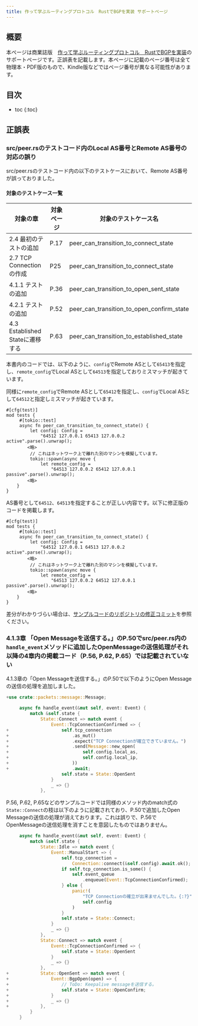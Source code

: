 ```yaml
---
title: 作って学ぶルーティングプロトコル　RustでBGPを実装 サポートページ
---
```


## 概要

本ページは商業誌版　[作って学ぶルーティングプロトコル　RustでBGPを実装](https://nextpublishing.jp/book/15905.html)のサポートページです。正誤表を記載します。本ページに記載のページ番号は全て物理本・PDF版のもので、Kindle版などではページ番号が異なる可能性があります。

## 目次

* toc
{:toc}

## 正誤表

### src/peer.rsのテストコード内のLocal AS番号とRemote AS番号の対応の誤り

src/peer.rsのテストコード内の以下のテストケースにおいて、Remote AS番号が誤っておりました。

#### 対象のテストケース一覧

| 対象の章 | 対象ページ | 対象のテストケース名 |
----|---- |----
| 2.4 最初のテストの追加 | P.17 | peer_can_transition_to_connect_state |
| 2.7 TCP Connectionの作成 | P25 | peer_can_transition_to_connect_state |
| 4.1.1 テストの追加 | P.36 | peer_can_transition_to_open_sent_state
| 4.2.1 テストの追加 | P.52 | peer_can_transition_to_open_confirm_state
| 4.3 Established Stateに遷移する | P.63 | peer_can_transition_to_established_state

本書内のコードでは、以下のように、`config`でRemote ASとして`65413`を指定し、`remote_config`でLocal ASとして`64513`を指定しておりミスマッチが起きています。

同様に`remote_config`でRemote ASとして`65412`を指定し、`config`でLocal ASとして`64512`と指定しミスマッチが起きています。

```[Rust]
#[cfg(test)]
mod tests {
     #[tokio::test]
     async fn peer_can_transition_to_connect_state() {
         let config: Config =
             "64512 127.0.0.1 65413 127.0.0.2 active".parse().unwrap();
        <略>
         // これはネットワーク上で離れた別のマシンを模擬しています。
         tokio::spawn(async move {
             let remote_config =
                 "64513 127.0.0.2 65412 127.0.0.1 passive".parse().unwrap();
        <略>
    }
}
```

AS番号として`64512`、`64513`を指定することが正しい内容です。以下に修正版のコードを掲載します。

```[Rust]
#[cfg(test)]
mod tests {
     #[tokio::test]
     async fn peer_can_transition_to_connect_state() {
         let config: Config =
             "64512 127.0.0.1 64513 127.0.0.2 active".parse().unwrap();
        <略>
         // これはネットワーク上で離れた別のマシンを模擬しています。
         tokio::spawn(async move {
             let remote_config =
                 "64513 127.0.0.2 64512 127.0.0.1 passive".parse().unwrap();
        <略>
    }
}
```

差分がわかりづらい場合は、[サンプルコードのリポジトリの修正コミット](https://github.com/Miyoshi-Ryota/mrbgpdv2/commit/26bdddad468731e903045065ac68a31e8e01cd14
)を参照ください。


### 4.1.3章 「Open Messageを送信する。」のP.50でsrc/peer.rs内の`handle_event`メソッドに追加したOpenMessageの送信処理がそれ以降の4章内の掲載コード（P.56, P.62, P.65）では記載されていない

4.1.3章の「Open Messageを送信する。」のP.50で以下のようにOpen Messageの送信の処理を追加しました。

```Rust
+use crate::packets::message::Message;

     async fn handle_event(&mut self, event: Event) {
         match &self.state {
             State::Connect => match event {
                 Event::TcpConnectionConfirmed => {
+                    self.tcp_connection
+                        .as_mut()
+                        .expect("TCP Connectionが確立できていません。")
+                        .send(Message::new_open(
+                            self.config.local_as,
+                            self.config.local_ip,
+                        ))
+                        .await;
                     self.state = State::OpenSent
                 }
                 _ => {}
             },
```

P.56, P.62, P.65などのサンプルコードでは同様のメソッド内のmatch式の`State::Connect`の枝は以下のように記載されており、P.50で追加したOpen Messageの送信の処理が消えております。これは誤りで、P.56でOpenMessageの送信処理を消すことを意図したものではありません。

```Rust
     async fn handle_event(&mut self, event: Event) {
         match &self.state {
             State::Idle => match event {
                 Event::ManualStart => {
                     self.tcp_connection =
                         Connection::connect(&self.config).await.ok();
                     if self.tcp_connection.is_some() {
                         self.event_queue
                             .enqueue(Event::TcpConnectionConfirmed);
                     } else {
                         panic!(
                             "TCP Connectionの確立が出来ませんでした。{:?}",
                             self.config
                         )
                     }
                     self.state = State::Connect;
                 }
                 _ => {}
             },
             State::Connect => match event {
                 Event::TcpConnectionConfirmed => {
                     self.state = State::OpenSent
                 }
                 _ => {}
             },
+            State::OpenSent => match event {
+                Event::BgpOpen(open) => {
+                    // ToDo: Keepalive messageを送信する。
+                    self.state = State::OpenConfirm;
+                }
+                _ => {}
+            },
         }
     }
```
